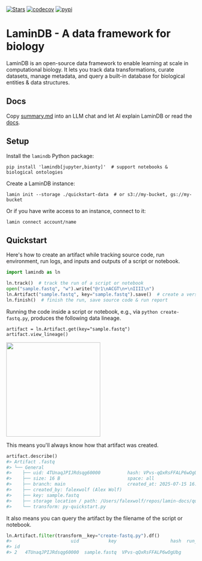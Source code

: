 [![Stars](https://img.shields.io/github/stars/laminlabs/lamindb?logo=GitHub&color=yellow)](https://github.com/laminlabs/lamindb)
[![codecov](https://codecov.io/gh/laminlabs/lamindb/branch/main/graph/badge.svg?token=VKMRJ7OWR3)](https://codecov.io/gh/laminlabs/lamindb)
[![pypi](https://img.shields.io/pypi/v/lamindb?color=blue&label=pypi%20package)](https://pypi.org/project/lamindb)

# LaminDB - A data framework for biology

LaminDB is an open-source data framework to enable learning at scale in computational biology.
It lets you track data transformations, curate datasets, manage metadata, and query a built-in database for biological entities & data structures.

## Docs

Copy [summary.md](https://docs.lamin.ai/summary.md) into an LLM chat and let AI explain LaminDB or read the [docs](https://docs.lamin.ai).

## Setup

<!-- copied from quick-setup-lamindb.md -->

Install the `lamindb` Python package:

```shell
pip install 'lamindb[jupyter,bionty]'  # support notebooks & biological ontologies
```

Create a LaminDB instance:

```shell
lamin init --storage ./quickstart-data  # or s3://my-bucket, gs://my-bucket
```

Or if you have write access to an instance, connect to it:

```shell
lamin connect account/name
```

## Quickstart

<!-- copied from preface.md -->

Here's how to create an artifact while tracking source code, run environment, run logs, and inputs and outputs of a script or notebook.

<!-- copied from py-quickstart.py -->

```python
import lamindb as ln

ln.track()  # track the run of a script or notebook
open("sample.fastq", "w").write("@r1\nACGT\n+\nIIII\n")
ln.Artifact("sample.fastq", key="sample.fastq").save()  # create a versioned artifact
ln.finish()  # finish the run, save source code & run report
```

<!-- from here on, slight deviation from preface.md, where all this is treated in the walk through in more depth -->

Running the code inside a script or notebook, e.g., via `python create-fastq.py`, produces the following data lineage.

```
artifact = ln.Artifact.get(key="sample.fastq")
artifact.view_lineage()
```

<img src="https://lamin-site-assets.s3.amazonaws.com/.lamindb/EkQATsQL5wqC95Wj0000.png" width="250">

This means you'll always know how that artifact was created.

```python
artifact.describe()
#> Artifact .fastq
#> └── General
#>    ├── uid: 4TUnaqJPIJRdsqg60000          hash: VPvs-qQxRsFFALP6wOgUbg
#>    ├── size: 16 B                         space: all
#>    ├── branch: main                       created_at: 2025-07-15 16:06:25
#>    ├── created_by: falexwolf (Alex Wolf)
#>    ├── key: sample.fastq
#>    ├── storage location / path: /Users/falexwolf/repos/lamin-docs/quickstart-data/.lamindb/4TUnaqJPIJRdsqg60000.fastq
#>    └── transform: py-quickstart.py
```

It also means you can query the artifact by the filename of the script or notebook.

```python
ln.Artifact.filter(transform__key="create-fastq.py").df()
#>                      uid           key                    hash  run_id
#> id
#> 2   4TUnaqJPIJRdsqg60000  sample.fastq  VPvs-qQxRsFFALP6wOgUbg       1
```
